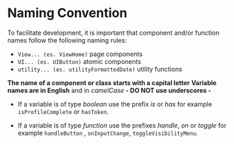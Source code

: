 <!-- @format -->

# Naming Convention

To facilitate development, it is important that component and/or function names follow the following naming rules:

- `View... (es. ViewHome)` page components
- `UI... (es. UIButton)` atomic components
- `utility... (es. utilityFormattedDate)` utility functions

**The name of a component or class starts with a capital letter**
**Variable names are in English** and in _camelCase_ **- DO NOT use underscores -**

- If a variable is of type _boolean_ use the prefix _is_ or _has_ for example `isProfileComplete` or `hasToken`.

- If a variable is of type _function_ use the prefixes _handle_, _on_ or _toggle_ for example `handleButton` , `onInputChange`, `toggleVisibilityMenu`.
